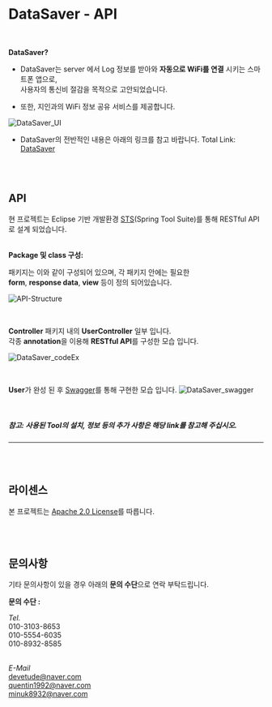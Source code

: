 DataSaver - API
===================

<br>

**DataSaver?** 

* DataSaver는 server 에서 Log 정보를 받아와  **자동으로 WiFi를 연결** 시키는 스마트폰 앱으로,<br> 사용자의 통신비 절감을 목적으로 고안되었습니다.

* 또한, 지인과의 WiFi 정보 공유 서비스를 제공합니다.

![DataSaver_UI](http://postfiles4.naver.net/MjAxNzExMTZfMTA2/MDAxNTEwODExNTE3NzY0.AuI1UgJwM6TGDzX0fwdXDcCj11L5j1S_FH0dhe4rBrAg.cNs8YzbzUg7kqZCx2yfEaJGukKkIrFLEAmpN3LqCOoEg.PNG.minuk8932/DataSaver_UI.png?type=w773)


- DataSaver의 전반적인 내용은 아래의 링크를 참고 바랍니다.
Total Link: [DataSaver](https://github.com/DataSaver-Dev)

<br><br>

API
---

현 프로젝트는 Eclipse 기반 개발환경 [STS](http://spring.io/tools/sts)(Spring Tool Suite)를 통해 RESTful API로 설계 되었습니다.<br><br>


**Package 및 class 구성:**

패키지는 이와 같이 구성되어 있으며, 각 패키지 안에는 필요한<br>
**form**, **response data**, **view** 등이 정의 되어있습니다.

![API-Structure](http://postfiles10.naver.net/MjAxNzExMTZfMjIz/MDAxNTEwODExNTA1NTQx.KTpnSqkJ0LVjlXwldaQkfwig7pPTvTw-tv_4_9bKvaUg.7Vucy-fZslidrdMgl0_WNfQ7_MMJBpyWZZFYQFIv9dYg.PNG.minuk8932/DataSaver_API_Structure.png?type=w773)

<br>

**Controller** 패키지 내의 **UserController** 일부 입니다.<br>
각종 **annotation**을 이용해 **RESTful API**를 구성한 모습 입니다.

![DataSaver_codeEx](http://postfiles4.naver.net/MjAxNzExMTZfMTgy/MDAxNTEwODEzNzgzNTQw.Ac9G7KmVvkElH2Avy-G0a6ONY9eWADYufJAjpZJCOeEg.Ly_uidoRAr-p7Jg3169-JkgYzGvUnk5C0DHBZuxNwBcg.PNG.minuk8932/DataSaver_codeEx.png?type=w773)

<br>

**User**가 완성 된 후 [Swagger](https://swagger.io/swagger-ui/)를 통해 구현한 모습 입니다.
![DataSaver_swagger](http://postfiles5.naver.net/MjAxNzExMTZfNDgg/MDAxNTEwODEzNzgzNTUz.aflAmABzbKVxAuz9rEJOqcM8xBuIbG_eyGNEO3ejewQg.QqqSb8kqJF88y7whzSHZDuq3FbVh1J_1ofEFo4K_7aMg.PNG.minuk8932/DataSaver_swagger.png?type=w773)

<br>

##### **참고:**  사용된 Tool의 설치, 정보 등의 추가 사항은 해당 *link*를 참고해 주십시오.
 
----------

<br><br>

라이센스
---
본 프로젝트는 [Apache 2.0 License](http://www.apache.org/licenses/LICENSE-2.0)를 따릅니다.

<br><br>

문의사항
---
기타 문의사항이 있을 경우 아래의 **문의 수단**으로 연락 부탁드립니다.

**문의 수단 :**

*Tel.*
<br>
010-3103-8653<br>
010-5554-6035<br> 
010-8932-8585<br><br>

*E-Mail*
<br>
<devetude@naver.com><br>
<quentin1992@naver.com><br>
<minuk8932@naver.com><br>
